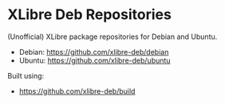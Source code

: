 # XLibre Deb Repositories

(Unofficial) XLibre package repositories for Debian and Ubuntu.

- Debian: https://github.com/xlibre-deb/debian
- Ubuntu: https://github.com/xlibre-deb/ubuntu

Built using:

- https://github.com/xlibre-deb/build
